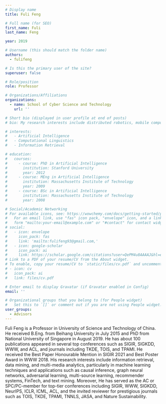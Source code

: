 ```yaml
---
# Display name
title: Fuli Feng

# Full name (for SEO)
first_name: Fuli
last_name: Feng

year: 2019

# Username (this should match the folder name)
authors:
  - fulifeng

# Is this the primary user of the site?
superuser: false

# Role/position
role: Professor

# Organizations/Affiliations
organizations:
  - name: School of Cyber Science and Technology
    url: ''

# Short bio (displayed in user profile at end of posts)
# bio: My research interests include distributed robotics, mobile computing and programmable matter.

# interests:
#   - Artificial Intelligence
#   - Computational Linguistics
#   - Information Retrieval

# education:
#   courses:
#     - course: PhD in Artificial Intelligence
#       institution: Stanford University
#       year: 2012
#     - course: MEng in Artificial Intelligence
#       institution: Massachusetts Institute of Technology
#       year: 2009
#     - course: BSc in Artificial Intelligence
#       institution: Massachusetts Institute of Technology
#       year: 2008

# Social/Academic Networking
# For available icons, see: https://wowchemy.com/docs/getting-started/page-builder/#icons
#   For an email link, use "fas" icon pack, "envelope" icon, and a link in the
#   form "mailto:your-email@example.com" or "#contact" for contact widget.
# social:
#   - icon: envelope
#     icon_pack: fas
#     link: 'mailto:fulifeng93@gmail.com,'
#   - icon: google-scholar
#     icon_pack: ai
#     link: https://scholar.google.com/citations?user=QePM4u8AAAAJ&hl=en
# Link to a PDF of your resume/CV from the About widget.
# To enable, copy your resume/CV to `static/files/cv.pdf` and uncomment the lines below.
# - icon: cv
#   icon_pack: ai
#   link: files/cv.pdf

# Enter email to display Gravatar (if Gravatar enabled in Config)
email: ''

# Organizational groups that you belong to (for People widget)
#   Set this to `[]` or comment out if you are not using People widget.
user_groups:
  - Advisors
---
```


Fuli Feng is a Professor in University of Science and Technology of China. He received B.Eng. from Beihang University in July 2015 and PhD from National University of Singapore in August 2019. He has about 100 publications appeared in several top conferences such as SIGIR, SIGKDD, WWW, and ACL, and journals including TKDE, TOIS, and TPAMI. He received the Best Paper Honourable Mention in SIGIR 2021 and Best Poster Award in WWW 2018. His research interests include information retrieval, data mining, and multi-media analytics, particularly in machine learning techniques and applications such as causal inference, graph neural networks, adversarial learning, multi-source learning, recommender systems, FinTech, and text mining. Moreover, He has served as the AC or SPC/PC-member for top-tier conferences including SIGIR, WWW, SIGKDD, NeurIPS, ICLR, ICML, ACL, and the invited reviewer for prestigious journals such as TOIS, TKDE, TPAMI, TNNLS, JASA, and Nature Sustainability.
